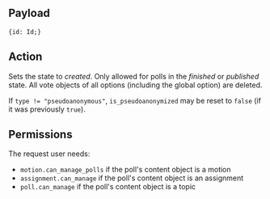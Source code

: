 ## Payload
```
{id: Id;}
```

## Action
Sets the state to *created*. Only allowed for polls in the *finished* or *published* state. All vote objects of all options (including the global option) are deleted.

If `type != "pseudoanonymous"`, `is_pseudoanonymized` may be reset to `false` (if it was previously `true`).

## Permissions
The request user needs:
- `motion.can_manage_polls` if the poll's content object is a motion
- `assignment.can_manage` if the poll's content object is an assignment
- `poll.can_manage` if the poll's content object is a topic
